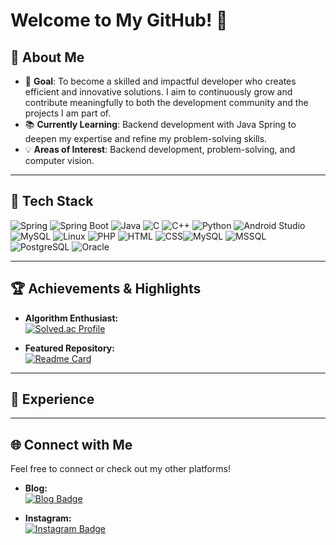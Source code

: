 # Welcome to My GitHub! 👋


## 🌟 About Me

- 🎯 **Goal**: To become a skilled and impactful developer who creates efficient and innovative solutions. I aim to continuously grow and contribute meaningfully to both the development community and the projects I am part of.  
- 📚 **Currently Learning**: Backend development with Java Spring to deepen my expertise and refine my problem-solving skills.  
- 💡 **Areas of Interest**: Backend development, problem-solving, and computer vision.  


---
## 🚀 Tech Stack

![Spring](https://img.shields.io/badge/Spring-6DB33F?style=round-square&logo=Spring&logoColor=white) ![Spring Boot](https://img.shields.io/badge/Spring%20Boot-6DB33F?style=round-square&logo=Spring%20Boot&logoColor=white) ![Java](https://img.shields.io/badge/Java-007396?style=round-square&logo=java&logoColor=white)  ![C](https://img.shields.io/badge/C-A8B9CC?style=round-square&logo=c&logoColor=white) ![C++](https://img.shields.io/badge/C%2B%2B-00599C?style=round-square&logo=c%2B%2B&logoColor=white) ![Python](https://img.shields.io/badge/Python-3776AB?style=round-square&logo=python&logoColor=white) ![Android Studio](https://img.shields.io/badge/Android%20Studio-3DDC84?style=round-square&logo=Android%20Studio&logoColor=white) ![MySQL](https://img.shields.io/badge/MySQL-4479A1?style=round-square&logo=MySQL&logoColor=white) ![Linux](https://img.shields.io/badge/Linux-FCC624?style=round-square&logo=linux&logoColor=black) ![PHP](https://img.shields.io/badge/PHP-777BB4?style=round-square&logo=php&logoColor=white) ![HTML](https://img.shields.io/badge/HTML-E34F26?style=round-square&logo=html5&logoColor=white) ![CSS](https://img.shields.io/badge/CSS-1572B6?style=round-square&logo=css3&logoColor=white)![MySQL](https://img.shields.io/badge/MySQL-4479A1?style=round-square&logo=MySQL&logoColor=white) ![MSSQL](https://img.shields.io/badge/Microsoft%20SQL%20Server-CC2927?style=round-square&logo=Microsoft%20SQL%20Server&logoColor=white) ![PostgreSQL](https://img.shields.io/badge/PostgreSQL-336791?style=round-square&logo=PostgreSQL&logoColor=white) ![Oracle](https://img.shields.io/badge/Oracle-F80000?style=round-square&logo=Oracle&logoColor=white)

---
<!--
## 📊 GitHub Stats

<div>
  <img src="https://github-readme-stats.vercel.app/api?username=moooooooonlight&show_icons=true&theme=radical" alt="GitHub Stats">
  <img src="https://github-readme-stats.vercel.app/api/top-langs/?username=moooooooonlight&layout=compact&theme=radical" alt="Top Languages">
</div>
-->


## 🏆 Achievements & Highlights

- **Algorithm Enthusiast:**  
  [![Solved.ac Profile](http://mazassumnida.wtf/api/v2/generate_badge?boj=alskdjfhg005)](https://solved.ac/alskdjfhg005/)

- **Featured Repository:**  
  [![Readme Card](https://github-readme-stats.vercel.app/api/pin/?username=moooooooonlight&repo=nhnAcademy&theme=radical)](https://github.com/moooooooonlight/nhnAcademy)

---

## 💼 Experience

<!--
### 🏢 Company Name / Organization  
**Role / Position**  
*MM/YYYY - MM/YYYY*  
- Description or summary of your role and responsibilities.  
- Achievements or significant contributions during this time.  
- Key skills or technologies you utilized.  

---

### 🏢 Company Name / Organization  
**Role / Position**  
*MM/YYYY - MM/YYYY*  
- Description or summary of your role and responsibilities.  
- Achievements or significant contributions during this time.  
- Key skills or technologies you utilized.  

---

### 🏫 Academic Projects / Freelance Work  
**Project Name**  
*MM/YYYY - MM/YYYY*  
- Brief description of the project and its objectives.  
- Your role and how you contributed to the project's success.  
- Tools, frameworks, or technologies used.
-->


---
## 🌐 Connect with Me

Feel free to connect or check out my other platforms!

- **Blog:**  
  [![Blog Badge](https://img.shields.io/badge/My%20Tech%20Blog-000000?style=flat-square&logo=GitHubSponsors&logoColor=white)](https://yongyongcoding.tistory.com/)

- **Instagram:**  
  [![Instagram Badge](https://img.shields.io/badge/Instagram-E4405F?style=flat-square&logo=Instagram&logoColor=white)](인스타그램주소)

<!--
- **Visitors Count:**  
  ![Hits](https://hits.seeyoufarm.com/api/count/incr/badge.svg?url=https%3A%2F%2Fgithub.com%2Fmoooooooonlight&count_bg=%23555555&title_bg=%23323232&icon=github.svg&icon_color=%23FFFFFF&title=hits&edge_flat=false)
-->
